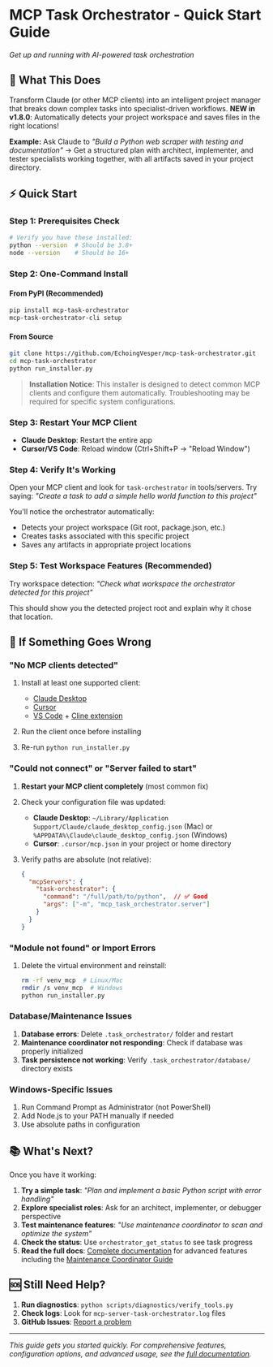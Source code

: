 # MCP Task Orchestrator - Quick Start Guide

*Get up and running with AI-powered task orchestration*

## 🎯 What This Does

Transform Claude (or other MCP clients) into an intelligent project manager that breaks down complex tasks into specialist-driven workflows. **NEW in v1.8.0**: Automatically detects your project workspace and saves files in the right locations!

**Example:** Ask Claude to *"Build a Python web scraper with testing and documentation"* → Get a structured plan with architect, implementer, and tester specialists working together, with all artifacts saved in your project directory.

## ⚡ Quick Start

### Step 1: Prerequisites Check
```bash
# Verify you have these installed:
python --version  # Should be 3.8+
node --version    # Should be 16+
```

### Step 2: One-Command Install

#### From PyPI (Recommended)
```bash
pip install mcp-task-orchestrator
mcp-task-orchestrator-cli setup
```

#### From Source
```bash
git clone https://github.com/EchoingVesper/mcp-task-orchestrator.git
cd mcp-task-orchestrator
python run_installer.py
```

> **Installation Notice**: This installer is designed to detect common MCP clients and configure them automatically. Troubleshooting may be required for specific system configurations.

### Step 3: Restart Your MCP Client
- **Claude Desktop**: Restart the entire app
- **Cursor/VS Code**: Reload window (Ctrl+Shift+P → "Reload Window")

### Step 4: Verify It's Working
Open your MCP client and look for `task-orchestrator` in tools/servers. Try saying:
*"Create a task to add a simple hello world function to this project"*

You'll notice the orchestrator automatically:
- Detects your project workspace (Git root, package.json, etc.)
- Creates tasks associated with this specific project
- Saves any artifacts in appropriate project locations

### Step 5: Test Workspace Features (Recommended)
Try workspace detection:
*"Check what workspace the orchestrator detected for this project"*

This should show you the detected project root and explain why it chose that location.

## 🔧 If Something Goes Wrong

### "No MCP clients detected"
1. Install at least one supported client:
   - [Claude Desktop](https://claude.ai/download)
   - [Cursor](https://cursor.sh/)
   - [VS Code](https://code.visualstudio.com/) + [Cline extension](https://marketplace.visualstudio.com/items?itemName=saoudrizwan.claude-dev)

2. Run the client once before installing
3. Re-run `python run_installer.py`

### "Could not connect" or "Server failed to start"
1. **Restart your MCP client completely** (most common fix)
2. Check your configuration file was updated:
   - **Claude Desktop**: `~/Library/Application Support/Claude/claude_desktop_config.json` (Mac) or `%APPDATA%\Claude\claude_desktop_config.json` (Windows)
   - **Cursor**: `.cursor/mcp.json` in your project or home directory

3. Verify paths are absolute (not relative):
   ```json
   {
     "mcpServers": {
       "task-orchestrator": {
         "command": "/full/path/to/python",  // ✅ Good
         "args": ["-m", "mcp_task_orchestrator.server"]
       }
     }
   }
   ```

### "Module not found" or Import Errors
1. Delete the virtual environment and reinstall:
   ```bash
   rm -rf venv_mcp  # Linux/Mac
   rmdir /s venv_mcp  # Windows
   python run_installer.py
   ```

### Database/Maintenance Issues
1. **Database errors**: Delete `.task_orchestrator/` folder and restart
2. **Maintenance coordinator not responding**: Check if database was properly initialized
3. **Task persistence not working**: Verify `.task_orchestrator/database/` directory exists

### Windows-Specific Issues
1. Run Command Prompt as Administrator (not PowerShell)
2. Add Node.js to your PATH manually if needed
3. Use absolute paths in configuration

## 📚 What's Next?

Once you have it working:

1. **Try a simple task**: *"Plan and implement a basic Python script with error handling"*
2. **Explore specialist roles**: Ask for an architect, implementer, or debugger perspective
3. **Test maintenance features**: *"Use maintenance coordinator to scan and optimize the system"*
4. **Check the status**: Use `orchestrator_get_status` to see task progress  
5. **Read the full docs**: [Complete documentation](docs/) for advanced features including the [Maintenance Coordinator Guide](docs/user-guide/maintenance-coordinator-guide.md)

## 🆘 Still Need Help?

1. **Run diagnostics**: `python scripts/diagnostics/verify_tools.py`
2. **Check logs**: Look for `mcp-server-task-orchestrator.log` files
3. **GitHub Issues**: [Report a problem](https://github.com/EchoingVesper/mcp-task-orchestrator/issues)

---

*This guide gets you started quickly. For comprehensive features, configuration options, and advanced usage, see the [full documentation](README.md).*